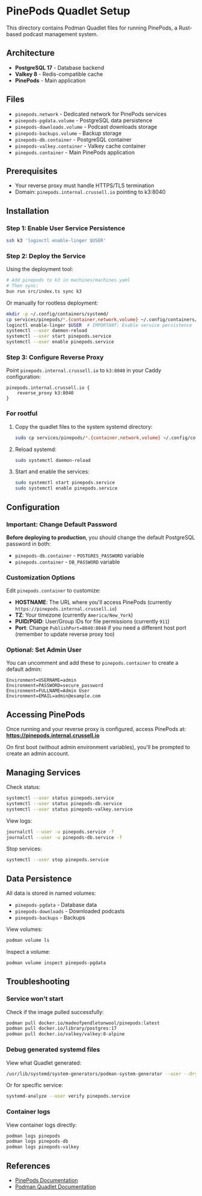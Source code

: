 # PinePods Quadlet Setup

This directory contains Podman Quadlet files for running PinePods, a Rust-based podcast management system.

## Architecture

- **PostgreSQL 17** - Database backend
- **Valkey 8** - Redis-compatible cache
- **PinePods** - Main application

## Files

- `pinepods.network` - Dedicated network for PinePods services
- `pinepods-pgdata.volume` - PostgreSQL data persistence
- `pinepods-downloads.volume` - Podcast downloads storage
- `pinepods-backups.volume` - Backup storage
- `pinepods-db.container` - PostgreSQL container
- `pinepods-valkey.container` - Valkey cache container
- `pinepods.container` - Main PinePods application

## Prerequisites

- Your reverse proxy must handle HTTPS/TLS termination
- Domain: `pinepods.internal.crussell.io` pointing to k3:8040

## Installation

### Step 1: Enable User Service Persistence

```bash
ssh k3 'loginctl enable-linger $USER'
```

### Step 2: Deploy the Service

Using the deployment tool:

```bash
# Add pinepods to k3 in machines/machines.yaml
# Then sync:
bun run src/index.ts sync k3
```

Or manually for rootless deployment:

```bash
mkdir -p ~/.config/containers/systemd/
cp services/pinepods/*.{container,network,volume} ~/.config/containers/systemd/
loginctl enable-linger $USER  # IMPORTANT: Enable service persistence
systemctl --user daemon-reload
systemctl --user start pinepods.service
systemctl --user enable pinepods.service
```

### Step 3: Configure Reverse Proxy

Point `pinepods.internal.crussell.io` to `k3:8040` in your Caddy configuration:

```
pinepods.internal.crussell.io {
    reverse_proxy k3:8040
}
```

### For rootful

1. Copy the quadlet files to the system systemd directory:
   ```bash
   sudo cp services/pinepods/*.{container,network,volume} ~/.config/containers/systemd/
   ```

2. Reload systemd:
   ```bash
   sudo systemctl daemon-reload
   ```

3. Start and enable the services:
   ```bash
   sudo systemctl start pinepods.service
   sudo systemctl enable pinepods.service
   ```

## Configuration

### Important: Change Default Password

**Before deploying to production**, you should change the default PostgreSQL password in both:
- `pinepods-db.container` - `POSTGRES_PASSWORD` variable
- `pinepods.container` - `DB_PASSWORD` variable

### Customization Options

Edit `pinepods.container` to customize:

- **HOSTNAME**: The URL where you'll access PinePods (currently `https://pinepods.internal.crussell.io`)
- **TZ**: Your timezone (currently `America/New_York`)
- **PUID/PGID**: User/Group IDs for file permissions (currently `911`)
- **Port**: Change `PublishPort=8040:8040` if you need a different host port (remember to update reverse proxy too)

### Optional: Set Admin User

You can uncomment and add these to `pinepods.container` to create a default admin:
```
Environment=USERNAME=admin
Environment=PASSWORD=secure_password
Environment=FULLNAME=Admin User
Environment=EMAIL=admin@example.com
```

## Accessing PinePods

Once running and your reverse proxy is configured, access PinePods at: **https://pinepods.internal.crussell.io**

On first boot (without admin environment variables), you'll be prompted to create an admin account.

## Managing Services

Check status:
```bash
systemctl --user status pinepods.service
systemctl --user status pinepods-db.service
systemctl --user status pinepods-valkey.service
```

View logs:
```bash
journalctl --user -u pinepods.service -f
journalctl --user -u pinepods-db.service -f
```

Stop services:
```bash
systemctl --user stop pinepods.service
```

## Data Persistence

All data is stored in named volumes:
- `pinepods-pgdata` - Database data
- `pinepods-downloads` - Downloaded podcasts
- `pinepods-backups` - Backups

View volumes:
```bash
podman volume ls
```

Inspect a volume:
```bash
podman volume inspect pinepods-pgdata
```

## Troubleshooting

### Service won't start

Check if the image pulled successfully:
```bash
podman pull docker.io/madeofpendletonwool/pinepods:latest
podman pull docker.io/library/postgres:17
podman pull docker.io/valkey/valkey:8-alpine
```

### Debug generated systemd files

View what Quadlet generated:
```bash
/usr/lib/systemd/system-generators/podman-system-generator --user --dryrun
```

Or for specific service:
```bash
systemd-analyze --user verify pinepods.service
```

### Container logs

View container logs directly:
```bash
podman logs pinepods
podman logs pinepods-db
podman logs pinepods-valkey
```

## References

- [PinePods Documentation](https://www.pinepods.online/docs/intro)
- [Podman Quadlet Documentation](../../docs/quadlet.md)

